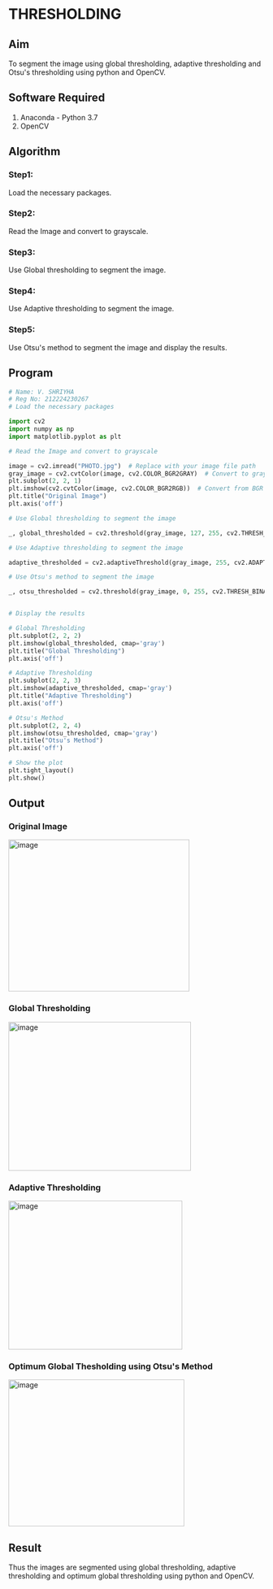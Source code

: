# THRESHOLDING
## Aim
To segment the image using global thresholding, adaptive thresholding and Otsu's thresholding using python and OpenCV.

## Software Required
1. Anaconda - Python 3.7
2. OpenCV

## Algorithm

### Step1:
Load the necessary packages.

### Step2:
Read the Image and convert to grayscale.

### Step3:
Use Global thresholding to segment the image.

### Step4:
Use Adaptive thresholding to segment the image.

### Step5:
Use Otsu's method to segment the image and display the results.

## Program

```python
# Name: V. SHRIYHA
# Reg No: 212224230267
# Load the necessary packages

import cv2
import numpy as np
import matplotlib.pyplot as plt

# Read the Image and convert to grayscale

image = cv2.imread("PHOTO.jpg")  # Replace with your image file path
gray_image = cv2.cvtColor(image, cv2.COLOR_BGR2GRAY)  # Convert to grayscale
plt.subplot(2, 2, 1)
plt.imshow(cv2.cvtColor(image, cv2.COLOR_BGR2RGB))  # Convert from BGR to RGB for display
plt.title("Original Image")
plt.axis('off')

# Use Global thresholding to segment the image

_, global_thresholded = cv2.threshold(gray_image, 127, 255, cv2.THRESH_BINARY)

# Use Adaptive thresholding to segment the image

adaptive_thresholded = cv2.adaptiveThreshold(gray_image, 255, cv2.ADAPTIVE_THRESH_GAUSSIAN_C, cv2.THRESH_BINARY, 11, 2)

# Use Otsu's method to segment the image 

_, otsu_thresholded = cv2.threshold(gray_image, 0, 255, cv2.THRESH_BINARY + cv2.THRESH_OTSU)


# Display the results

# Global Thresholding
plt.subplot(2, 2, 2)
plt.imshow(global_thresholded, cmap='gray')
plt.title("Global Thresholding")
plt.axis('off')

# Adaptive Thresholding
plt.subplot(2, 2, 3)
plt.imshow(adaptive_thresholded, cmap='gray')
plt.title("Adaptive Thresholding")
plt.axis('off')

# Otsu's Method
plt.subplot(2, 2, 4)
plt.imshow(otsu_thresholded, cmap='gray')
plt.title("Otsu's Method")
plt.axis('off')

# Show the plot
plt.tight_layout()
plt.show()
```
## Output

### Original Image
<img width="356" height="299" alt="image" src="https://github.com/user-attachments/assets/eeb0dcce-6d1c-43af-b439-99e2e0eb4866" />


### Global Thresholding
<img width="359" height="293" alt="image" src="https://github.com/user-attachments/assets/2b2b3583-ec72-4b05-b072-1c643c5f380c" />

### Adaptive Thresholding
<img width="342" height="293" alt="image" src="https://github.com/user-attachments/assets/514bf3d9-c305-4917-92a2-b5b77ad1df97" />


### Optimum Global Thesholding using Otsu's Method
<img width="346" height="289" alt="image" src="https://github.com/user-attachments/assets/851d132f-3052-4686-87dd-b57a20621509" />


## Result
Thus the images are segmented using global thresholding, adaptive thresholding and optimum global thresholding using python and OpenCV.
